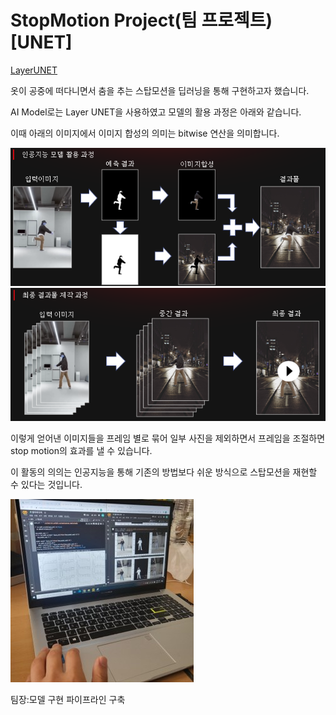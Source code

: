 # StopMotion Project(팀 프로젝트)[UNET]

[LayerUNET](https://github.com/PreFKim/Deep-Learning/tree/main/Segmentation/04.Layer%20UNet)

옷이 공중에 떠다니면서 춤을 추는 스탑모션을 딥러닝을 통해 구현하고자 했습니다.

AI Model로는 Layer UNET을 사용하였고 모델의 활용 과정은 아래와 같습니다.

이때 아래의 이미지에서 이미지 합성의 의미는 bitwise 연산을 의미합니다.

![1](./img/image.PNG)
![2](./img/image2.PNG)

이렇게 얻어낸 이미지들을 프레임 별로 묶어 일부 사진을 제외하면서 프레임을 조절하면 stop motion의 효과를 낼 수 있습니다.

이 활동의 의의는 인공지능을 통해 기존의 방법보다 쉬운 방식으로 스탑모션을 재현할 수 있다는 것입니다.

![3](./img/1.jpg)


팀장:모델 구현 파이프라인 구축